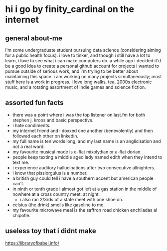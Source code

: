 # hi i go by finity_cardinal on the internet
## general about-me
i'm some undergraduate student pursuing data science (considering aiming for a public health focus). i love to tinker, and though i still have a lot to learn, i love to see what i can make computers do. 
a while ago i decided it'd be a good idea to create a personal github account for projects i wanted to pursue outside of serious work, and i'm trying to be better about maintaining this space. i am working on many projects simultaneously; most stuff here is a work in progress. 
i love long walks, tea, 2000s electronic music, and a rotating assortment of indie games and science fiction. 
## assorted fun facts
- there was a point where i was the top listener on last.fm for both stephen j. kroos and basic perspective.
- i hate condiments. 
- my internet friend and i doxxed one another (benevolently) and then followed each other on linkedin.
- my full name is ten words long, and my last name is an anglicisation and not a real word.
- my favourite musical mode is e-flat mixolydian or a-flat dorian. 
- people keep texting a middle aged lady named edith when they intend to text me. 
-  i experience auditory hallucinations after two consecutive allnighters.
-  i know that pisslorgulus is a number.
- a british guy could tell i have a southern accent but american people can't. 
- in ninth or tenth grade i almost got left at a gas station in the middle of nowhere at a cross country meet. at night. 
    - i also ran 2/3rds of a state meet with one shoe on. 
- celsius (the drink) smells like gasoline to me. 
- my favourite microwave meal is the saffron road chicken enchiladas al chipotle. 
## useless toy that i didnt make
https://libraryofbabel.info/
